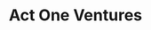 ---
layout: firm_page
title: "Act One Ventures"
id: "actoneventures.com"
permalink: "/actoneventuresactoneventures.com/"
website: "https://www.actoneventures.com"
offices: "Los Angeles (United States)"
investment_stages: "Pre-seed, Seed"
portfolio_companies: "Afterparty, Agent Herbie, Aiva, AuditBoard, BOH, Battery Streak, Blaze, Bloomlife, Blutag, Branch, Camlist, Cartwheel, Clovers, ControlHub, Crediverso, Dragonboat, Finix, GetGenAI, Glitzi, GroWrk, Heard, Howl, Jelou, Kriptos, Lapzo, Latii, Paloma, Qless, Repeat, Silversheet, Social Native, Sora, Storepath, TakeOne, Tapcart, Time Study, Veryfi, Worknet, X_Stereotype, Xilo"
portfolio_link: "https://www.actoneventures.com/portfolio"
investment_markets: "Compliance, Vertical SaaS, Service-as-Software, Fintech"
founded_year: "2016"
description: "Act One Ventures is a community-focused, early-stage venture capital firm leading pre-seed and seed rounds in business software startups. They focus on compliance, vertical SaaS, service-as-software, and fintech, offering founders a supportive community and operational experience."
linkedin: "https://www.linkedin.com/company/act-one-ventures"
twitter: ""
instagram: ""
team_page: "https://www.actoneventures.com/team"
investor_type: "Venture Capital"
crunchbase: "https://www.crunchbase.com/organization/act-one-ventures"
pitchbook: "https://pitchbook.com/profiles/investor/163989-55"

# SEO Optimization
meta_title: "Act One Ventures - VC Firm - projectstartups.com"
meta_description: "Act One Ventures, Act One Ventures is a community-focused, early-stage venture capital firm leading pre-seed and seed rounds in business software startups. They focus o..."
meta_keywords: "Act One Ventures, Compliance, Vertical SaaS, Service-as-Software, Fintech, VC firm, venture capital, startup investor, projectstartups.com"
canonical_url: "https://vc.projectstartups.com/actoneventuresactoneventures.com/"
---
